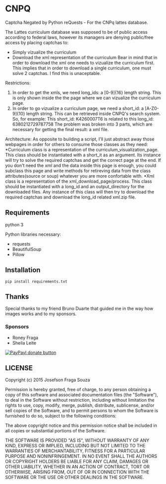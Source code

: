 # CNPQ
Captcha Negated by Python reQuests - For the CNPq lattes database.

The Lattes curriculum database was supposed to be of public access according to federal laws, however its managers are denying public/free access by placing captchas to:
* Simply vizualize the curriculum
* Download the xml representation of the curriculum
Bear in mind that in order to download the xml one needs to vizualize the curriculum first. This implies that in order to download a single curriculum, one must solve 2 captchas. I find this is unaceptable.

Restrictions:
1. In order to get the xmls, we need long_ids: a [0-9]{16} length string. This is only shown inside the the page where we can vizualize the curriculum page.
2. In order to go vizualize a curriculum page, we need a short_id: a [A-Z0-9]{10} length string. This can be retrieved inside CNPQ's search system.
So, for example: This short_id: K4260007T6 is related to this long_id: 6380212729787758
The problem was broken into 3 parts, which are necessary for getting the final result: a xml file.

Architecture:
As opposite to building a script, I'll just abstract away those webpages in order for others to consume those classes as they need:
*Curriculum class is a representation of the curriculum_visualization_page. This class should be instantiated with a short_it as an argument. Its instance will try to solve the required captchas and get the correct page at the end. If you don't need the xml and the data inside this page is enough, you could subclass this page and write methods for retireving data from the class attributes(source or soup) whatever you are more confortable with.
*Xml class is a representation of the xml_download_page/process. This class should be instantiated with a long_id and an output_directory for the downloaded files. Any instance of this class will then try to download the required captchas and download the long_id related xml.zip file.

## Requirements
python 3

Python libraries necessary:
* requests
* BeautifulSoup
* Pillow

## Installation
```
pip install requirements.txt
```

## Thanks
Special thanks to my friend Bruno Duarte that guided me in the way how images works and to my sponsors.

### Sponsors

*   Roney Fraga
*   Sheila Leite

[![PayPayl donate button](https://img.shields.io/badge/paypal-donate-yellow.svg)](https://www.paypal.com/cgi-bin/webscr?cmd=_s-xclick&hosted_button_id=WA7DVSWHPZLBE "Donate to this project using Paypal")


## LICENSE
Copyright (c) 2015 Josefson Fraga Souza

Permission is hereby granted, free of charge, to any person obtaining a copy
of this software and associated documentation files (the "Software"), to deal
in the Software without restriction, including without limitation the rights
to use, copy, modify, merge, publish, distribute, sublicense, and/or sell
copies of the Software, and to permit persons to whom the Software is
furnished to do so, subject to the following conditions:

The above copyright notice and this permission notice shall be included in
all copies or substantial portions of the Software.

THE SOFTWARE IS PROVIDED "AS IS", WITHOUT WARRANTY OF ANY KIND, EXPRESS OR
IMPLIED, INCLUDING BUT NOT LIMITED TO THE WARRANTIES OF MERCHANTABILITY,
FITNESS FOR A PARTICULAR PURPOSE AND NONINFRINGEMENT. IN NO EVENT SHALL THE
AUTHORS OR COPYRIGHT HOLDERS BE LIABLE FOR ANY CLAIM, DAMAGES OR OTHER
LIABILITY, WHETHER IN AN ACTION OF CONTRACT, TORT OR OTHERWISE, ARISING FROM,
OUT OF OR IN CONNECTION WITH THE SOFTWARE OR THE USE OR OTHER DEALINGS IN
THE SOFTWARE.
